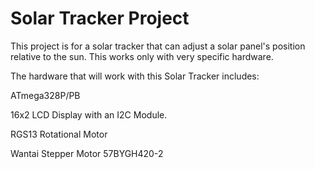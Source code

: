 # Solar Tracker Project
This project is for a solar tracker that can adjust a solar panel's position relative to the sun. This works only with very specific hardware.

The hardware that will work with this Solar Tracker includes:

ATmega328P/PB

16x2 LCD Display with an I2C Module.

RGS13 Rotational Motor

Wantai Stepper Motor 57BYGH420-2
